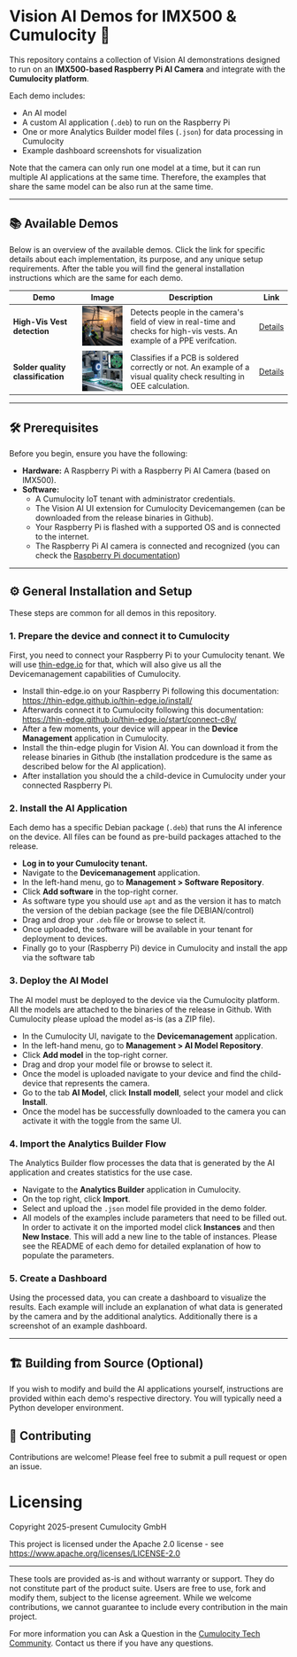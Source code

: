 # Vision AI Demos for IMX500 & Cumulocity  🚀

This repository contains a collection of Vision AI demonstrations designed to run on an **IMX500-based Raspberry Pi AI Camera** and integrate with the **Cumulocity platform**.

Each demo includes:
* An AI model
* A custom AI application (`.deb`) to run on the Raspberry Pi
* One or more Analytics Builder model files (`.json`) for data processing in Cumulocity
* Example dashboard screenshots for visualization

Note that the camera can only run one model at a time, but it can run multiple AI applications at the same time. Therefore, the examples that share the same model can be also run at the same time.


---

## 📚 Available Demos

Below is an overview of the available demos. Click the link for specific details about each implementation, its purpose, and any unique setup requirements.
After the table you will find the general installation instructions which are the same for each demo.

| Demo | Image | Description | Link |
| --- | --- | --- | --- |
| **High-Vis Vest detection** | <img src="./_images/ppe_demo.jpeg" alt="PPE Demo" width="200" /> | Detects people in the camera's field of view in real-time and checks for high-vis vests. An example of a PPE verifcation. | [Details](./high-vis-detection/README.md) |
| **Solder quality classification** | <img src="./_images/solder_quality_demo.jpeg" alt="Solder Quality Demo" width="200" /> | Classifies if a PCB is soldered correctly or not. An example of a visual quality check resulting in OEE calculation. | [Details](./solder-quality/README.md) |


---

## 🛠️ Prerequisites

Before you begin, ensure you have the following:

* **Hardware:** A Raspberry Pi with a Raspberry Pi AI Camera (based on IMX500).
* **Software:**
    * A Cumulocity IoT tenant with administrator credentials.
    * The Vision AI UI extension for Cumulocity Devicemangemen (can be downloaded from the release binaries in Github). 
    * Your Raspberry Pi is flashed with a supported OS and is connected to the internet.
    * The Raspberry Pi AI camera is connected and recognized (you can check the [Raspberry Pi documentation](https://www.raspberrypi.com/documentation/accessories/ai-camera.html))

---

## ⚙️ General Installation and Setup

These steps are common for all demos in this repository.

### 1. Prepare the device and connect it to Cumulocity

First, you need to connect your Raspberry Pi to your Cumulocity tenant.
We will use [thin-edge.io](https://thin-edge.io/) for that, which will also give us all the Devicemanagement capabilities of Cumulocity.

* Install thin-edge.io on your Raspberry Pi following this documentation: https://thin-edge.github.io/thin-edge.io/install/
* Afterwards connect it to Cumulocity following this documentation: https://thin-edge.github.io/thin-edge.io/start/connect-c8y/
* After a few moments, your device will appear in the **Device Management** application in Cumulocity.
* Install the thin-edge plugin for Vision AI. You can download it from the release binaries in Github (the installation prodcedure is the same as described below for the AI application).
* After installation you should the a child-device in Cumulocity under your connected Raspberry Pi.

### 2. Install the AI Application

Each demo has a specific Debian package (`.deb`) that runs the AI inference on the device. All files can be found as pre-build packages attached to the release.

*  **Log in to your Cumulocity tenant.**
*  Navigate to the **Devicemanagement** application.
*  In the left-hand menu, go to **Management > Software Repository**.
*  Click **Add software** in the top-right corner.
*  As software type you should use `apt` and as the version it has to match the version of the debian package (see the file DEBIAN/control)
*  Drag and drop your `.deb` file or browse to select it.
*  Once uploaded, the software will be available in your tenant for deployment to devices.
*  Finally go to your (Raspberry Pi) device in Cumulocity and install the app via the software tab

### 3. Deploy the AI Model

The AI model must be deployed to the device via the Cumulocity platform. All the models are attached to the binaries of the release in Github.
With Cumulocity please upload the model as-is (as a ZIP file).

* In the Cumulocity UI, navigate to the **Devicemanagement** application.
* In the left-hand menu, go to **Management > AI Model Repository**.
* Click **Add model** in the top-right corner.
* Drag and drop your model file or browse to select it.
* Once the model is uploaded navigate to your device and find the child-device that represents the camera.
* Go to the tab **AI Model**, click **Install modell**, select your model and click **Install**.
* Once the model has be successfully downloaded to the camera you can activate it with the toggle from the same UI.

### 4. Import the Analytics Builder Flow

The Analytics Builder flow processes the data that is generated by the AI application and creates statistics for the use case.

* Navigate to the **Analytics Builder** application in Cumulocity.
* On the top right, click **Import**.
* Select and upload the `.json` model file provided in the demo folder.
* All models of the examples include parameters that need to be filled out. In order to activate it on the imported model click **Instances** and then **New Instace**. This will add a new line to the table of instances. Please see the README of each demo for detailed explanation of how to populate the parameters.

### 5. Create a Dashboard

Using the processed data, you can create a dashboard to visualize the results. Each example will include an explanation of what data is generated by the camera and by the additional analytics. Additionally there is a screenshot of an example dashboard.

---


## 🏗️ Building from Source (Optional)

If you wish to modify and build the AI applications yourself, instructions are provided within each demo's respective directory. You will typically need a Python developer environment.

## 🤝 Contributing

Contributions are welcome! Please feel free to submit a pull request or open an issue.

# Licensing

Copyright 2025-present Cumulocity GmbH

This project is licensed under the Apache 2.0 license - see https://www.apache.org/licenses/LICENSE-2.0

--- 

These tools are provided as-is and without warranty or support. They do not constitute part of the product suite. Users are free to use, fork and modify them, subject to the license agreement. While we welcome contributions, we cannot guarantee to include every contribution in the main project.

For more information you can Ask a Question in the [Cumulocity Tech Community](https://techcommunity.cumulocity.com/). Contact us there if you have any questions.
